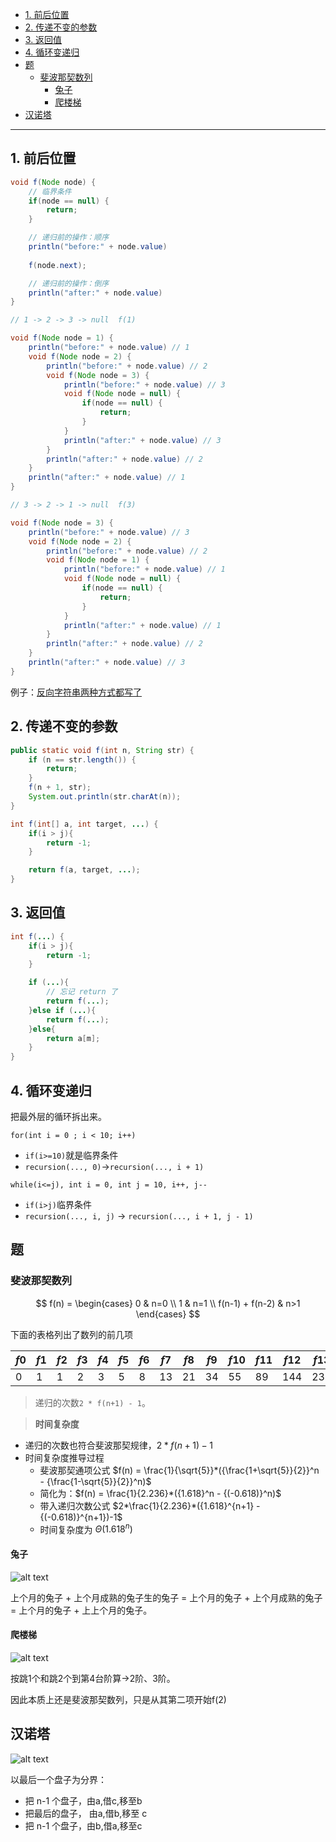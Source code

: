 - [1. 前后位置](#1-前后位置)
- [2. 传递不变的参数](#2-传递不变的参数)
- [3. 返回值](#3-返回值)
- [4. 循环变递归](#4-循环变递归)
- [题](#题)
  - [斐波那契数列](#斐波那契数列)
    - [兔子](#兔子)
    - [爬楼梯](#爬楼梯)
- [汉诺塔](#汉诺塔)

---
## 1. 前后位置
```java
void f(Node node) {
    // 临界条件
    if(node == null) {
        return;
    }

    // 递归前的操作：顺序
    println("before:" + node.value)
    
    f(node.next);

    // 递归前的操作：倒序
    println("after:" + node.value)
}
```

```java
// 1 -> 2 -> 3 -> null  f(1)

void f(Node node = 1) {
    println("before:" + node.value) // 1
    void f(Node node = 2) {
        println("before:" + node.value) // 2
        void f(Node node = 3) {
            println("before:" + node.value) // 3
            void f(Node node = null) {
                if(node == null) {
                    return;
                }
            }
            println("after:" + node.value) // 3
        }
        println("after:" + node.value) // 2
    }
    println("after:" + node.value) // 1
}

// 3 -> 2 -> 1 -> null  f(3)

void f(Node node = 3) {
    println("before:" + node.value) // 3
    void f(Node node = 2) {
        println("before:" + node.value) // 2
        void f(Node node = 1) {
            println("before:" + node.value) // 1
            void f(Node node = null) {
                if(node == null) {
                    return;
                }
            }
            println("after:" + node.value) // 1
        }
        println("after:" + node.value) // 2
    }
    println("after:" + node.value) // 3
}
```

例子：[反向字符串两种方式都写了](./E02ReversePrintString.java)

## 2. 传递不变的参数
```java
public static void f(int n, String str) {
    if (n == str.length()) {
        return;
    }
    f(n + 1, str);
    System.out.println(str.charAt(n));
}
```
```java
int f(int[] a, int target, ...) {
    if(i > j){
        return -1;
    }

    return f(a, target, ...);
}
```

## 3. 返回值

```java
int f(...) {
    if(i > j){
        return -1;
    }

    if (...){
        // 忘记 return 了
        return f(...);
    }else if (...){
        return f(...);
    }else{
        return a[m];
    }
}
```

## 4. 循环变递归

把最外层的循环拆出来。

`for(int i = 0 ; i < 10; i++)`
- `if(i>=10)`就是临界条件
- `recursion(..., 0)`->`recursion(..., i + 1)`

`while(i<=j), int i = 0, int j = 10, i++, j--`
- `if(i>j)`临界条件
- `recursion(..., i, j)` -> `recursion(..., i + 1, j - 1)`


## 题

### 斐波那契数列

$$
f(n) = 
\begin{cases}
0 & n=0 \\
1 & n=1 \\
f(n-1) + f(n-2) & n>1
\end{cases}
$$

下面的表格列出了数列的前几项

| *f*0 | *f*1 | *f*2 | *f*3 | *f*4 | *f*5 | *f*6 | *f*7 | *f*8 | *f*9 | *f*10 | *f*11 | *f*12 | *f*13 |
| ---- | ---- | ---- | ---- | ---- | ---- | ---- | ---- | ---- | ---- | ----- | ----- | ----- | ----- |
| 0    | 1    | 1    | 2    | 3    | 5    | 8    | 13   | 21   | 34   | 55    | 89    | 144   | 233   |

> 递归的次数`2 * f(n+1) - 1`。

> **时间复杂度**

* 递归的次数也符合斐波那契规律，$2 * f(n+1)-1$
* 时间复杂度推导过程
  * 斐波那契通项公式 $f(n) = \frac{1}{\sqrt{5}}*({\frac{1+\sqrt{5}}{2}}^n - {\frac{1-\sqrt{5}}{2}}^n)$
  * 简化为：$f(n) = \frac{1}{2.236}*({1.618}^n - {(-0.618)}^n)$
  * 带入递归次数公式 $2*\frac{1}{2.236}*({1.618}^{n+1} - {(-0.618)}^{n+1})-1$
  * 时间复杂度为 $\Theta(1.618^n)$

#### 兔子

![alt text](../../../../../../../images/image-26.png)

上个月的兔子 + 上个月成熟的兔子生的兔子 = 上个月的兔子 + 上个月成熟的兔子 = 上个月的兔子 + 上上个月的兔子。

#### 爬楼梯

![alt text](../../../../../../../images/image-27.png)

按跳1个和跳2个到第4台阶算→2阶、3阶。

因此本质上还是斐波那契数列，只是从其第二项开始f(2)


## 汉诺塔

![alt text](../../../../../../../images/image-29.png)

以最后一个盘子为分界：
- 把 n-1 个盘子，由a,借c,移至b
- 把最后的盘子， 由a,借b,移至 c
- 把 n-1 个盘子，由b,借a,移至c